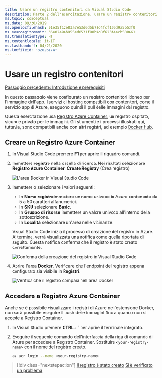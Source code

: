 ```yaml
---
title: Usare un registro contenitori da Visual Studio Code
description: Parte 2 dell'esercitazione, usare un registro contenitori
ms.topic: conceptual
ms.date: 09/20/2019
ms.openlocfilehash: 01e35f12e83a7e53d6d5b78c4fcf156d9a5b53f0
ms.sourcegitcommit: 36e02e96b955ed0531f98b9c0f623f4acb508661
ms.translationtype: HT
ms.contentlocale: it-IT
ms.lasthandoff: 04/22/2020
ms.locfileid: "82026174"
---
```

# <a name="use-a-container-registry"></a>Usare un registro contenitori

[Passaggio precedente: Introduzione e prerequisiti](tutorial-vscode-docker-node-01.md)

In questo passaggio viene configurato un registro contenitori idoneo per l'immagine dell'app. I servizi di hosting compatibili con contenitori, come il servizio app di Azure, eseguono quindi il pull delle immagini dal registro.

Questa esercitazione usa [Registro Azure Container](https://azure.microsoft.com/services/container-registry/), un registro ospitato, sicuro e privato per le immagini. Gli strumenti e i processi illustrati qui, tuttavia, sono compatibili anche con altri registri, ad esempio [Docker Hub](https://hub.docker.com/).

## <a name="create-an-azure-container-registry"></a>Creare un Registro Azure Container

1. In Visual Studio Code premere **F1** per aprire il riquadro comandi.

1. Immettere **registro** nella casella di ricerca. Nei risultati selezionare **Registro Azure Container: Create Registry** (Crea registro).

   ![L'area Docker in Visual Studio Code](media/deploy-containers/docker-create-registry.jpg)

1. Immettere o selezionare i valori seguenti:

    - In **Nome registro**immettere un nome univoco in Azure contenente da 5 a 50 caratteri alfanumerici.
    - In **SKU** selezionare **Basic**.
    - In **Gruppo di risorse** immettere un valore univoco all'interno della sottoscrizione.
    - In **Località** selezionare un'area nelle vicinanze.

    Visual Studio Code inizia il processo di creazione del registro in Azure. Al termine, verrà visualizzata una notifica come quella riportata di seguito. Questa notifica conferma che il registro è stato creato correttamente.

   ![Conferma della creazione del registro in Visual Studio Code](media/deploy-containers/registry-created.jpg)

1. Aprire l'area **Docker**. Verificare che l'endpoint del registro appena configurato sia visibile in **Registri**.

   ![Verifica che il registro compaia nell'area Docker](media/deploy-containers/docker-explorer-registry.jpg)

## <a name="sign-in-to-azure-container-registry"></a>Accedere a Registro Azure Container

Anche se è possibile visualizzare i registri di Azure nell'estensione Docker, non sarà possibile eseguire il push delle immagini fino a quando non si accede a Registro Container.

1. In Visual Studio premere **CTRL**+ **`** per aprire il terminale integrato.

1. Eseguire il seguente comando dell'interfaccia della riga di comando di Azure per accedere a Registro Container. Sostituire `<your-registry-name>` con il nome del registro creato.

    ```bash
    az acr login --name <your-registry-name>
    ```

> [!div class="nextstepaction"]
> [Il registro è stato creato](tutorial-vscode-docker-node-03.md) [Si è verificato un problema](https://www.research.net/r/PWZWZ52?tutorial=docker-extension&step=create-registry)
 